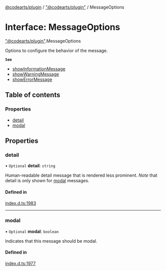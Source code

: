 [@codearts/plugin](../README.md) / ["@codearts/plugin"](../modules/_codearts_plugin_.md) / MessageOptions

# Interface: MessageOptions

["@codearts/plugin"](../modules/_codearts_plugin_.md).MessageOptions

Options to configure the behavior of the message.

**`See`**

 - [showInformationMessage](../modules/codearts_plugin_.window.md#showinformationmessage)
 - [showWarningMessage](../modules/codearts_plugin_.window.md#showwarningmessage)
 - [showErrorMessage](../modules/codearts_plugin_.window.md#showerrormessage)

## Table of contents

### Properties

- [detail](codearts_plugin_.MessageOptions.md#detail)
- [modal](codearts_plugin_.MessageOptions.md#modal)

## Properties

### detail

• `Optional` **detail**: `string`

Human-readable detail message that is rendered less prominent. _Note_ that detail
is only shown for [modal](codearts_plugin_.MessageOptions.md#modal) messages.

#### Defined in

[index.d.ts:1983](https://github.com/huaweicloud/cloudide-plugin-api/blob/5055bbd/index.d.ts#L1983)

___

### modal

• `Optional` **modal**: `boolean`

Indicates that this message should be modal.

#### Defined in

[index.d.ts:1977](https://github.com/huaweicloud/cloudide-plugin-api/blob/5055bbd/index.d.ts#L1977)

